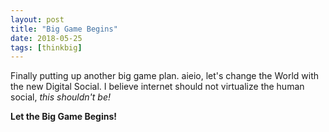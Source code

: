 ```yaml
---
layout: post
title: "Big Game Begins"
date: 2018-05-25
tags: [thinkbig]
---
```


Finally putting up another big game plan. aieio, let's change the World with the new Digital Social. I believe internet should not virtualize the human social, *this shouldn't be!*

**Let the Big Game Begins!**
